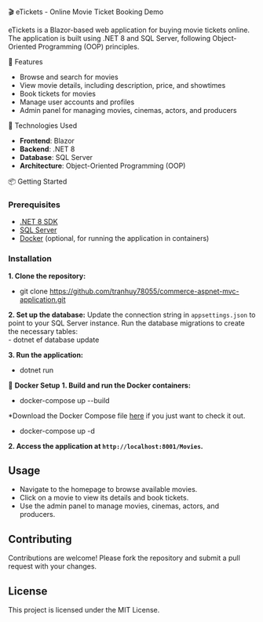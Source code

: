 🎬 eTickets - Online Movie Ticket Booking Demo

eTickets is a Blazor-based web application for buying movie tickets online. The application is built using .NET 8 and SQL Server, following Object-Oriented Programming (OOP) principles.

📌  Features

- Browse and search for movies
- View movie details, including description, price, and showtimes
- Book tickets for movies
- Manage user accounts and profiles
- Admin panel for managing movies, cinemas, actors, and producers

🚀  Technologies Used

- **Frontend**: Blazor
- **Backend**: .NET 8
- **Database**: SQL Server
- **Architecture**: Object-Oriented Programming (OOP)

📦 Getting Started

### Prerequisites

- [.NET 8 SDK](https://dotnet.microsoft.com/download/dotnet/8.0)
- [SQL Server](https://www.microsoft.com/en-us/sql-server/sql-server-downloads)
- [Docker](https://www.docker.com/get-started) (optional, for running the application in containers)

### Installation

**1. Clone the repository:**
- git clone https://github.com/tranhuy78055/commerce-aspnet-mvc-application.git

**2. Set up the database:**
   Update the connection string in `appsettings.json` to point to your SQL Server instance.
   Run the database migrations to create the necessary tables:  
    - dotnet ef database update
  
**3. Run the application:**
- dotnet run

🐳 **Docker Setup**
**1. Build and run the Docker containers:**
- docker-compose up --build
  
*Download the Docker Compose file [here](https://drive.google.com/file/d/1QC2wD1A8mVTSeZamUANQVBImu_3sDkso/view?usp=drive_link) if you just want to check it out.
- docker-compose up -d


**2. Access the application at `http://localhost:8001/Movies`.**

## Usage

- Navigate to the homepage to browse available movies.
- Click on a movie to view its details and book tickets.
- Use the admin panel to manage movies, cinemas, actors, and producers.

## Contributing

Contributions are welcome! Please fork the repository and submit a pull request with your changes.

## License

This project is licensed under the MIT License.


    
